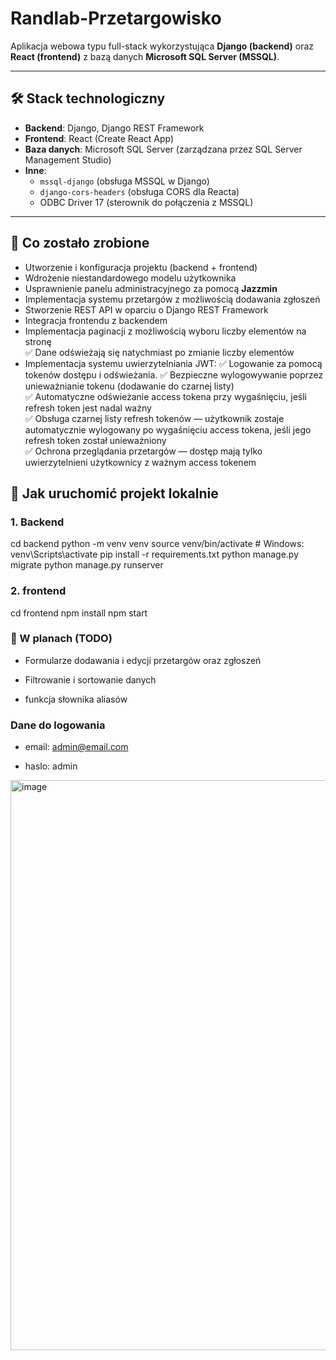 # Randlab-Przetargowisko

Aplikacja webowa typu full-stack wykorzystująca **Django (backend)** oraz **React (frontend)** z bazą danych **Microsoft SQL Server (MSSQL)**.

---

## 🛠️ Stack technologiczny

- **Backend**: Django, Django REST Framework  
- **Frontend**: React (Create React App)  
- **Baza danych**: Microsoft SQL Server (zarządzana przez SQL Server Management Studio)  
- **Inne**:  
  - `mssql-django` (obsługa MSSQL w Django)  
  - `django-cors-headers` (obsługa CORS dla Reacta)  
  - ODBC Driver 17 (sterownik do połączenia z MSSQL)

---

## 🔧 Co zostało zrobione

- Utworzenie i konfiguracja projektu (backend + frontend)
- Wdrożenie niestandardowego modelu użytkownika
- Usprawnienie panelu administracyjnego za pomocą **Jazzmin**
- Implementacja systemu przetargów z możliwością dodawania zgłoszeń
- Stworzenie REST API w oparciu o Django REST Framework
- Integracja frontendu z backendem
- Implementacja paginacji z możliwością wyboru liczby elementów na stronę  
  ✅ Dane odświeżają się natychmiast po zmianie liczby elementów
- Implementacja systemu uwierzytelniania JWT:
  ✅ Logowanie za pomocą tokenów dostępu i odświeżania.
  ✅ Bezpieczne wylogowywanie poprzez unieważnianie tokenu (dodawanie do czarnej listy)  
  ✅ Automatyczne odświeżanie access tokena przy wygaśnięciu, jeśli refresh token jest nadal ważny  
  ✅ Obsługa czarnej listy refresh tokenów — użytkownik zostaje automatycznie wylogowany po wygaśnięciu access tokena, jeśli jego refresh token został unieważniony  
  ✅ Ochrona przeglądania przetargów — dostęp mają tylko uwierzytelnieni użytkownicy z ważnym access tokenem

## 🚀 Jak uruchomić projekt lokalnie

### 1. Backend

cd backend
python -m venv venv
source venv/bin/activate   # Windows: venv\Scripts\activate
pip install -r requirements.txt
python manage.py migrate
python manage.py runserver

### 2. frontend

cd frontend
npm install
npm start

### 🧩 W planach (TODO)

- Formularze dodawania i edycji przetargów oraz zgłoszeń

- Filtrowanie i sortowanie danych

- funkcja słownika aliasów

### Dane do logowania

- email: admin@email.com

- haslo: admin

<img width="1902" height="912" alt="image" src="https://github.com/user-attachments/assets/58611d24-50a3-40b1-a746-466b344ad776" />
